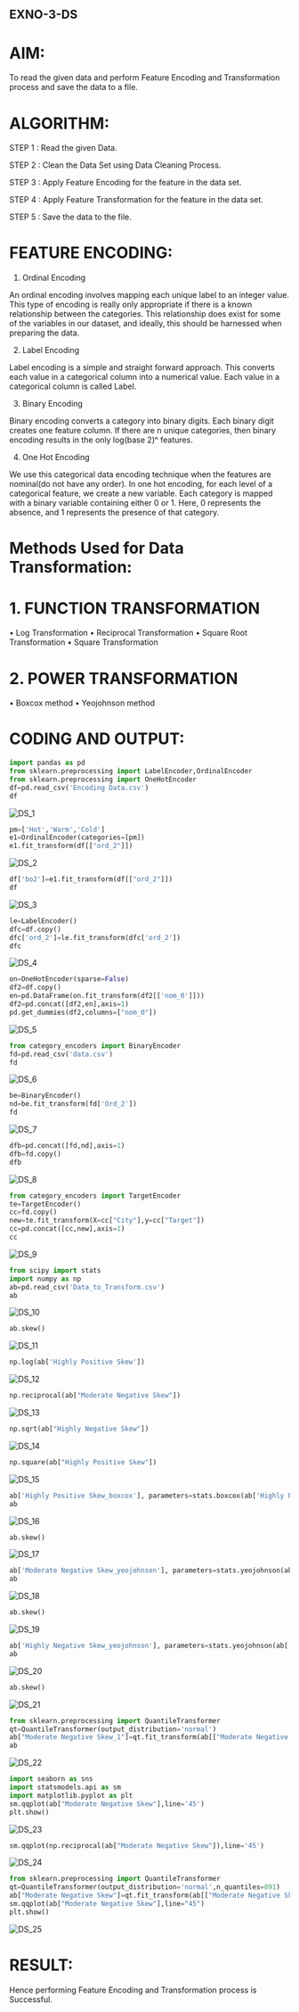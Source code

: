 ## EXNO-3-DS

# AIM:
To read the given data and perform Feature Encoding and Transformation process and save the data to a file.

# ALGORITHM:
STEP 1 : Read the given Data.

STEP 2 : Clean the Data Set using Data Cleaning Process.

STEP 3 : Apply Feature Encoding for the feature in the data set.

STEP 4 : Apply Feature Transformation for the feature in the data set.

STEP 5 : Save the data to the file.

# FEATURE ENCODING:
1. Ordinal Encoding
   
An ordinal encoding involves mapping each unique label to an integer value. This type of encoding is really only appropriate if there is a known relationship between the categories. This relationship does exist for some of the variables in our dataset, and ideally, this should be harnessed when preparing the data.

2. Label Encoding

Label encoding is a simple and straight forward approach. This converts each value in a categorical column into a numerical value. Each value in a categorical column is called Label.

3. Binary Encoding
   
Binary encoding converts a category into binary digits. Each binary digit creates one feature column. If there are n unique categories, then binary encoding results in the only log(base 2)ⁿ features.

4. One Hot Encoding

We use this categorical data encoding technique when the features are nominal(do not have any order). In one hot encoding, for each level of a categorical feature, we create a new variable. Each category is mapped with a binary variable containing either 0 or 1. Here, 0 represents the absence, and 1 represents the presence of that category.

# Methods Used for Data Transformation:

# 1. FUNCTION TRANSFORMATION

• Log Transformation
• Reciprocal Transformation
• Square Root Transformation
• Square Transformation

# 2. POWER TRANSFORMATION

• Boxcox method
• Yeojohnson method

# CODING AND OUTPUT:

```py
import pandas as pd
from sklearn.preprocessing import LabelEncoder,OrdinalEncoder
from sklearn.preprocessing import OneHotEncoder
df=pd.read_csv('Encoding Data.csv')
df
```

![DS_1](https://github.com/Skanthasishanth/EXNO-3-DS/assets/118298456/3bc0e53f-9f0e-4f3f-a2a0-bc25f5c09db6)



```py
pm=['Hot','Warm','Cold']
e1=OrdinalEncoder(categories=[pm])
e1.fit_transform(df[["ord_2"]])
```

![DS_2](https://github.com/Skanthasishanth/EXNO-3-DS/assets/118298456/145a627e-7ac9-41c8-a901-a2cf7d59f173)


```py
df['bo2']=e1.fit_transform(df[["ord_2"]])
df
```


![DS_3](https://github.com/Skanthasishanth/EXNO-3-DS/assets/118298456/de5e9b2b-0080-4d52-be8b-97ebc9df346d)


```py
le=LabelEncoder()
dfc=df.copy()
dfc['ord_2']=le.fit_transform(dfc['ord_2'])
dfc
```


![DS_4](https://github.com/Skanthasishanth/EXNO-3-DS/assets/118298456/6c49cd1c-eb95-46e0-9737-19d384d4bb13)


```py
on=OneHotEncoder(sparse=False)
df2=df.copy()
en=pd.DataFrame(on.fit_transform(df2[['nom_0']]))
df2=pd.concat([df2,en],axis=1)
pd.get_dummies(df2,columns=["nom_0"])
```


![DS_5](https://github.com/Skanthasishanth/EXNO-3-DS/assets/118298456/decb4986-93b1-465b-9eec-a48c95103120)


```py
from category_encoders import BinaryEncoder
fd=pd.read_csv('data.csv')
fd
```


![DS_6](https://github.com/Skanthasishanth/EXNO-3-DS/assets/118298456/166f30c6-3abc-4367-8ccc-38379a3d0bc8)


```py
be=BinaryEncoder()
nd=be.fit_transform(fd['Ord_2'])
fd
```

![DS_7](https://github.com/Skanthasishanth/EXNO-3-DS/assets/118298456/edeceacb-b4b4-4d3c-aa85-70bf57f084d8)


```py
dfb=pd.concat([fd,nd],axis=1)
dfb=fd.copy()
dfb
```


![DS_8](https://github.com/Skanthasishanth/EXNO-3-DS/assets/118298456/3990f5b2-898d-4e43-8dca-a8864400885c)



```py
from category_encoders import TargetEncoder
te=TargetEncoder()
cc=fd.copy()
new=te.fit_transform(X=cc["City"],y=cc["Target"])
cc=pd.concat([cc,new],axis=1)
cc
```


![DS_9](https://github.com/Skanthasishanth/EXNO-3-DS/assets/118298456/dca29d3c-1805-4850-a1d6-f5dfc3eb51b5)


```py
from scipy import stats
import numpy as np
ab=pd.read_csv('Data_to_Transform.csv')
ab
```

![DS_10](https://github.com/Skanthasishanth/EXNO-3-DS/assets/118298456/1985cade-ac3c-4602-9e02-e48ab0a9e79b)


```py
ab.skew()
```

![DS_11](https://github.com/Skanthasishanth/EXNO-3-DS/assets/118298456/2032afa6-868b-4a9f-9d06-fb859a30265a)



```py
np.log(ab['Highly Positive Skew'])
```


![DS_12](https://github.com/Skanthasishanth/EXNO-3-DS/assets/118298456/410d5c36-819d-4607-95bc-18d1d818570f)


```py
np.reciprocal(ab["Moderate Negative Skew"])
```


![DS_13](https://github.com/Skanthasishanth/EXNO-3-DS/assets/118298456/c6996421-f72e-4a2c-811b-fc6241b27be0)



```py
np.sqrt(ab["Highly Negative Skew"])
```


![DS_14](https://github.com/Skanthasishanth/EXNO-3-DS/assets/118298456/d7c38da7-8a5d-4f04-b94e-b9d96bf52132)


```py
np.square(ab["Highly Positive Skew"])
```


![DS_15](https://github.com/Skanthasishanth/EXNO-3-DS/assets/118298456/168bb085-8eee-4702-9d60-4e45a61d2b1f)



```py
ab['Highly Positive Skew_boxcox'], parameters=stats.boxcox(ab['Highly Positive Skew'])
ab
```

![DS_16](https://github.com/Skanthasishanth/EXNO-3-DS/assets/118298456/a5817bfc-0340-4505-8ab7-8488b23924f3)


```py
ab.skew()
```

![DS_17](https://github.com/Skanthasishanth/EXNO-3-DS/assets/118298456/57e313b3-2c03-4cf7-b101-625c4c0ca847)



```py
ab['Moderate Negative Skew_yeojohnson'], parameters=stats.yeojohnson(ab['Moderate Negative Skew'])
ab
```

![DS_18](https://github.com/Skanthasishanth/EXNO-3-DS/assets/118298456/8d7dfb5b-0e48-4216-b84a-0d8056e1f792)


```py
ab.skew()

```


![DS_19](https://github.com/Skanthasishanth/EXNO-3-DS/assets/118298456/fa2b4fd6-be58-4daa-bc4b-a47ee1ff8263)


```py
ab['Highly Negative Skew_yeojohnson'], parameters=stats.yeojohnson(ab['Highly Negative Skew'])
ab
```

![DS_20](https://github.com/Skanthasishanth/EXNO-3-DS/assets/118298456/e7f76d9e-6751-473f-a642-1834830dc7c4)


```py
ab.skew()
```


![DS_21](https://github.com/Skanthasishanth/EXNO-3-DS/assets/118298456/766613fb-3978-43a2-97db-b3430215c02b)


```py
from sklearn.preprocessing import QuantileTransformer
qt=QuantileTransformer(output_distribution='normal')
ab["Moderate Negative Skew_1"]=qt.fit_transform(ab[["Moderate Negative Skew"]])
ab
```


![DS_22](https://github.com/Skanthasishanth/EXNO-3-DS/assets/118298456/5099533a-b6df-4899-ad54-97724ddca5ab)


```py
import seaborn as sns
import statsmodels.api as sm
import matplotlib.pyplot as plt
sm.qqplot(ab["Moderate Negative Skew"],line='45')
plt.show()
```

![DS_23](https://github.com/Skanthasishanth/EXNO-3-DS/assets/118298456/10d1d7c1-3047-47b1-80d1-6b402d8edcf1)


```py
sm.qqplot(np.reciprocal(ab["Moderate Negative Skew"]),line='45')
```


![DS_24](https://github.com/Skanthasishanth/EXNO-3-DS/assets/118298456/83f2ebd3-e8ac-4a0f-bd3e-348d9837b6ec)


```py
from sklearn.preprocessing import QuantileTransformer
qt=QuantileTransformer(output_distribution='normal',n_quantiles=891)
ab["Moderate Negative Skew"]=qt.fit_transform(ab[["Moderate Negative Skew"]])
sm.qqplot(ab["Moderate Negative Skew"],line="45")
plt.show()
```

![DS_25](https://github.com/Skanthasishanth/EXNO-3-DS/assets/118298456/c025dcee-1f6a-4ab5-a62e-c905d4d0dc72)

      
# RESULT:

Hence performing Feature Encoding and Transformation process is Successful.
       
